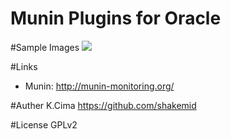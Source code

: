 Munin Plugins for Oracle
====

#Sample Images
![](https://github.com/shakemid/munin-plugins-oracle/blob/images/examples/oracle_cursor-week.png)

#Links
- Munin: http://munin-monitoring.org/

#Auther
K.Cima https://github.com/shakemid

#License
GPLv2
